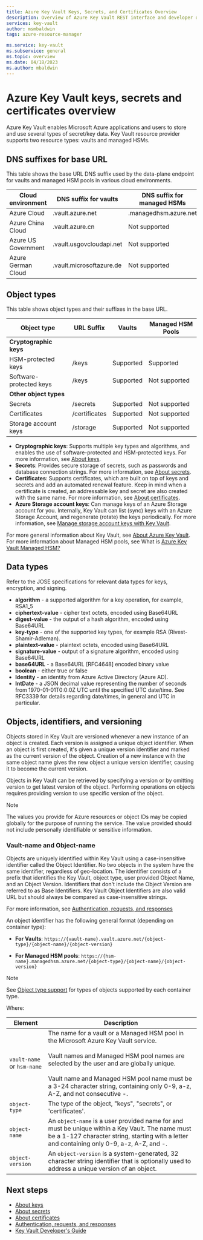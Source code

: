 ```yaml
---
title: Azure Key Vault Keys, Secrets, and Certificates Overview
description: Overview of Azure Key Vault REST interface and developer details for keys, secrets and certificates.
services: key-vault
author: msmbaldwin
tags: azure-resource-manager

ms.service: key-vault
ms.subservice: general
ms.topic: overview
ms.date: 04/18/2023
ms.author: mbaldwin
---
```


# Azure Key Vault keys, secrets and certificates overview

Azure Key Vault enables Microsoft Azure applications and users to store and use several types of secret/key data. Key Vault resource provider supports two resource types: vaults and managed HSMs.

## DNS suffixes for base URL
 This table shows the base URL DNS suffix used by the data-plane endpoint for vaults and managed HSM pools in various cloud environments.

Cloud environment | DNS suffix for vaults | DNS suffix for managed HSMs
---|---|---
Azure Cloud | .vault.azure.net | .managedhsm.azure.net
Azure China Cloud | .vault.azure.cn | Not supported
Azure US Government | .vault.usgovcloudapi.net | Not supported
Azure German Cloud | .vault.microsoftazure.de | Not supported

## Object types
 This table shows object types and their suffixes in the base URL.

Object type|URL Suffix|Vaults|Managed HSM Pools
--|--|--|--
**Cryptographic keys**||
HSM-protected keys|/keys|Supported|Supported
Software-protected keys|/keys|Supported|Not supported
**Other object types**||
Secrets|/secrets|Supported|Not supported
Certificates|/certificates|Supported|Not supported
Storage account keys|/storage|Supported|Not supported

- **Cryptographic keys**: Supports multiple key types and algorithms, and enables the use of software-protected and HSM-protected keys. For more information, see [About keys](../keys/about-keys.md).
- **Secrets**: Provides secure storage of secrets, such as passwords and database connection strings. For more information, see [About secrets](../secrets/about-secrets.md).
- **Certificates**: Supports certificates, which are built on top of keys and secrets and add an automated renewal feature. Keep in mind when a certificate is created, an addressable key and secret are also created with the same name. For more information, see [About certificates](../certificates/about-certificates.md).
- **Azure Storage account keys**: Can manage keys of an Azure Storage account for you. Internally, Key Vault can list (sync) keys with an Azure Storage Account, and regenerate (rotate) the keys periodically. For more information, see [Manage storage account keys with Key Vault](../secrets/overview-storage-keys.md).

For more general information about Key Vault, see [About Azure Key Vault](overview.md). For more information about Managed HSM pools, see What is [Azure Key Vault Managed HSM?](../managed-hsm/overview.md)

## Data types

Refer to the JOSE specifications for relevant data types for keys, encryption, and signing.  

-   **algorithm** - a supported algorithm for a key operation, for example, RSA1_5  
-   **ciphertext-value** - cipher text octets, encoded using Base64URL  
-   **digest-value** - the output of a hash algorithm, encoded using Base64URL  
-   **key-type** - one of the supported key types, for example RSA (Rivest-Shamir-Adleman).  
-   **plaintext-value** - plaintext octets, encoded using Base64URL  
-   **signature-value** - output of a signature algorithm, encoded using Base64URL  
-   **base64URL** - a Base64URL [RFC4648] encoded binary value  
-   **boolean** - either true or false  
-   **Identity** - an identity from Azure Active Directory (Azure AD).  
-   **IntDate** - a JSON decimal value representing the number of seconds from 1970-01-01T0:0:0Z UTC until the specified UTC date/time. See RFC3339 for details regarding date/times, in general and UTC in particular.  

## Objects, identifiers, and versioning

Objects stored in Key Vault are versioned whenever a new instance of an object is created. Each version is assigned a unique object identifier. When an object is first created, it's given a unique version identifier and marked as the current version of the object. Creation of a new instance with the same object name gives the new object a unique version identifier, causing it to become the current version.  

Objects in Key Vault can be retrieved by specifying a version or by omitting version to get latest version of the object. Performing operations on objects requires providing version to use specific version of the object.

> [!NOTE]
> The values you provide for Azure resources or object IDs may be copied globally for the purpose of running the service. The value provided should not include personally identifiable or sensitive information.

### Vault-name and Object-name
Objects are uniquely identified within Key Vault using a case-insensitive identifier called the Object Identifier. No two objects in the system have the same identifier, regardless of geo-location. The identifier consists of a prefix that identifies the Key Vault, object type, user provided Object Name, and an Object Version. Identifiers that don't include the Object Version are referred to as Base Identifiers. Key Vault Object Identifiers are also valid URL but should always be compared as case-insensitive strings.

For more information, see [Authentication, requests, and responses](authentication-requests-and-responses.md)

An object identifier has the following general format (depending on container type):  

- **For Vaults**:
`https://{vault-name}.vault.azure.net/{object-type}/{object-name}/{object-version}`  

- **For Managed HSM pools**:
`https://{hsm-name}.managedhsm.azure.net/{object-type}/{object-name}/{object-version}`  

> [!NOTE]
> See [Object type support](#object-types) for types of objects supported by each container type.

Where:  

| Element | Description |  
|-|-|  
|`vault-name` or `hsm-name`|The name for a vault or a Managed HSM pool in the Microsoft Azure Key Vault service.<br /><br />Vault names and Managed HSM pool names are selected by the user and are globally unique.<br /><br />Vault name and Managed HSM pool name must be a 3-24 character string, containing only 0-9, a-z, A-Z, and not consecutive -.|  
|`object-type`|The type of the object, "keys",  "secrets", or 'certificates'.|  
|`object-name`|An `object-name` is a user provided name for and must be unique within a Key Vault. The name must be a 1-127 character string, starting with a letter and containing only 0-9, a-z, A-Z, and -.|  
|`object-version`|An `object-version` is a system-generated, 32 character string identifier that is optionally used to address a unique version of an object.|  

## Next steps

- [About keys](../keys/about-keys.md)
- [About secrets](../secrets/about-secrets.md)
- [About certificates](../certificates/about-certificates.md)
- [Authentication, requests, and responses](../general/authentication-requests-and-responses.md)
- [Key Vault Developer's Guide](../general/developers-guide.md)
